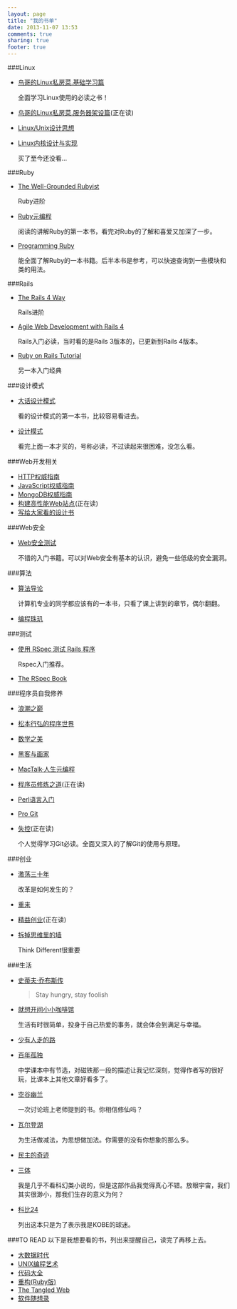```yaml
---
layout: page
title: "我的书单"
date: 2013-11-07 13:53
comments: true
sharing: true
footer: true
---
```

###Linux
+ [鸟哥的Linux私房菜.基础学习篇][]

  全面学习Linux使用的必读之书！
+ [鸟哥的Linux私房菜.服务器架设篇][](正在读)
+ [Linux/Unix设计思想][]
+ [Linux内核设计与实现][]

  买了至今还没看...

###Ruby
+ [The Well-Grounded Rubyist][]

  Ruby进阶
+ [Ruby元编程][]

  阅读的讲解Ruby的第一本书，看完对Ruby的了解和喜爱又加深了一步。
+ [Programming Ruby][]

  能全面了解Ruby的一本书籍。后半本书是参考，可以快速查询到一些模块和类的用法。

###Rails
+ [The Rails 4 Way][]

	Rails进阶
+ [Agile Web Development with Rails 4][]
  
  Rails入门必读，当时看的是Rails 3版本的，已更新到Rails 4版本。
+ [Ruby on Rails Tutorial][]

  另一本入门经典

###设计模式
+ [大话设计模式][]

  看的设计模式的第一本书，比较容易看进去。
+ [设计模式][]

  看完上面一本才买的，号称必读，不过读起来很困难，没怎么看。

###Web开发相关
+ [HTTP权威指南][]
+ [JavaScript权威指南][]
+ [MongoDB权威指南][]
+ [构建高性能Web站点][](正在读)
+ [写给大家看的设计书][]

###Web安全
+ [Web安全测试][]

  不错的入门书籍。可以对Web安全有基本的认识，避免一些低级的安全漏洞。

###算法
+ [算法导论][]

  计算机专业的同学都应该有的一本书，只看了课上讲到的章节，偶尔翻翻。
+ [编程珠玑][]

###测试
+ [使用 RSpec 测试 Rails 程序][]

  Rspec入门推荐。
+ [The RSpec Book][]

###程序员自我修养
+ [浪潮之巅][]
+ [松本行弘的程序世界][]
+ [数学之美][]
+ [黑客与画家][]
+ [MacTalk·人生元编程][]
+ [程序员修炼之道][](正在读)
+ [Perl语言入门][]
+ [Pro Git][]
+ [失控][](正在读)

  个人觉得学习Git必读。全面又深入的了解Git的使用与原理。

###创业
+ [激荡三十年][]

  改革是如何发生的？
+ [重来][]
+ [精益创业][](正在读)
+ [拆掉思维里的墙][]

  Think Different很重要

###生活
+ [史蒂夫·乔布斯传][]
  
  > Stay hungry, stay foolish
+ [就想开间小小咖啡馆][]

  生活有时很简单，投身于自己热爱的事务，就会体会到满足与幸福。

+ [少有人走的路][]
+ [百年孤独][]

  中学课本中有节选，对磁铁那一段的描述让我记忆深刻，觉得作者写的很好玩，比课本上其他文章好看多了。
+ [空谷幽兰][]

  一次讨论班上老师提到的书。你相信修仙吗？
+ [瓦尔登湖][]

  为生活做减法，为思想做加法。你需要的没有你想象的那么多。
+ [民主的奇迹][]
+ [三体][]

  我是几乎不看科幻类小说的，但是这部作品我觉得真心不错。放眼宇宙，我们其实很渺小，那我们生存的意义为何？
+ [科比24][]
  
  列出这本只是为了表示我是KOBE的球迷。

###TO READ
以下是我想要看的书，列出来提醒自己，读完了再移上去。

+ [大数据时代][]
+ [UNIX编程艺术][]
+ [代码大全][]
+ [重构(Ruby版)][]
+ [The Tangled Web][]
+ [软件随想录][]

[鸟哥的Linux私房菜.基础学习篇]: http://book.douban.com/subject/4889838/
[鸟哥的Linux私房菜.服务器架设篇]: http://book.douban.com/subject/2338464/
[Linux/Unix设计思想]: http://book.douban.com/subject/7564417/
[浪潮之巅]: http://book.douban.com/subject/6709783/
[松本行弘的程序世界]: http://book.douban.com/subject/6756090/
[Ruby元编程]: http://book.douban.com/subject/7056800/
[Programming Ruby]: http://pragprog.com/book/ruby4/programming-ruby-1-9-2-0
[Pro Git]: http://git-scm.com/book/zh/
[MongoDB权威指南]: http://book.douban.com/subject/6068947/
[使用 RSpec 测试 Rails 程序]: https://leanpub.com/everydayrailsrspec-cn
[The RSpec Book]: http://pragprog.com/book/achbd/the-rspec-book
[重来]: http://book.douban.com/subject/5320866/
[精益创业]: http://book.douban.com/subject/10945606/
[构建高性能Web站点]: http://book.douban.com/subject/10812787/
[数学之美]: http://book.douban.com/subject/10750155/
[程序员修炼之道]: http://book.douban.com/subject/5387402/
[编程珠玑]: http://book.douban.com/subject/3227098/
[HTTP权威指南]: http://book.douban.com/subject/10746113/
[Agile Web Development with Rails 4]: http://pragprog.com/book/rails4/agile-web-development-with-rails-4
[JavaScript权威指南]: http://book.douban.com/subject/10549733/
[大数据时代]: http://book.douban.com/subject/20429677/
[失控]: http://book.douban.com/subject/5375620/
[UNIX编程艺术]: http://book.douban.com/subject/1467587/
[代码大全]: http://book.douban.com/subject/1477390/
[写给大家看的设计书]: http://book.douban.com/subject/3323633/
[黑客与画家]: http://book.douban.com/subject/6021440/
[大话设计模式]: http://book.douban.com/subject/2334288/
[设计模式]: http://book.douban.com/subject/1052241/
[重构(Ruby版)]: http://book.douban.com/subject/4821286/
[Web安全测试]: http://book.douban.com/subject/4725272/
[MacTalk·人生元编程]: http://read.douban.com/ebook/1531222/?dcs=subject-rec&dcm=douban&dct=25733421
[The Tangled Web]: http://book.douban.com/subject/25733421/
[史蒂夫·乔布斯传]: http://book.douban.com/subject/6798611/
[软件随想录]: http://book.douban.com/subject/4163938/
[瓦尔登湖]: http://book.douban.com/subject/3522695/
[民主的奇迹]: http://book.douban.com/subject/24529162/ 
[就想开间小小咖啡馆]: http://book.douban.com/subject/10570587/
[少有人走的路]: http://book.douban.com/subject/1775691/
[百年孤独]: http://book.douban.com/subject/1937228/
[拆掉思维里的墙]: http://book.douban.com/subject/4953695/ 
[空谷幽兰]: http://book.douban.com/subject/3566368/
[Linux内核设计与实现]: http://book.douban.com/subject/6097773/
[三体]: http://book.douban.com/subject/2567698/
[高效演讲]: http://book.douban.com/subject/21359609/
[科比24]: http://book.douban.com/subject/24876628/
[算法导论]: http://book.douban.com/subject/20432061/
[Perl语言入门]: http://book.douban.com/subject/4088038/ 
[Ruby on Rails Tutorial]: http://railstutorial-china.org/
[The Well-Grounded Rubyist]: http://www.manning.com/black2/
[激荡三十年]: http://book.douban.com/subject/3151575/
[The Rails 4 Way]: https://leanpub.com/tr4w
